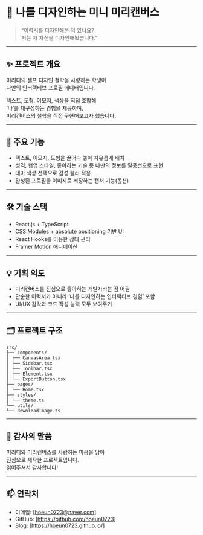 # 🎨 나를 디자인하는 미니 미리캔버스

> “이력서를 디자인해본 적 있나요?  
> 저는 저 자신을 디자인해봤습니다.”

---

## ✨ 프로젝트 개요

미리디의 셀프 디자인 철학을 사랑하는 학생이  
나만의 인터랙티브 프로필 에디터입니다.

텍스트, 도형, 이모지, 색상을 직접 조합해  
‘나’를 재구성하는 경험을 제공하며,  
미리캔버스의 철학을 직접 구현해보고자 했습니다.

---

## 🎯 주요 기능

- 텍스트, 이모지, 도형을 끌어다 놓아 자유롭게 배치  
- 성격, 협업 스타일, 좋아하는 기술 등 나만의 정보를 말풍선으로 표현  
- 테마 색상 선택으로 감성 컬러 적용  
- 완성된 프로필을 이미지로 저장하는 캡처 기능(옵션)

---

## 🛠️ 기술 스택

- React.js + TypeScript  
- CSS Modules + absolute positioning 기반 UI  
- React Hooks를 이용한 상태 관리  
- Framer Motion 애니메이션

---

## 💡 기획 의도

- 미리캔버스를 진심으로 좋아하는 개발자라는 점 어필  
- 단순한 이력서가 아니라 ‘나를 디자인하는 인터랙티브 경험’ 포함  
- UI/UX 감각과 코드 작성 능력 모두 보여주기

---

## 🗂️ 프로젝트 구조

```
src/
├── components/
│ ├── CanvasArea.tsx
│ ├── Sidebar.tsx
│ ├── Toolbar.tsx
│ ├── Element.tsx
│ └── ExportButton.tsx
├── pages/
│ └── Home.tsx
├── styles/
│ └── theme.ts
└── utils/
└── downloadImage.ts
```



---

## 🙏 감사의 말씀

미리디와 미리캔버스를 사랑하는 마음을 담아  
진심으로 제작한 프로젝트입니다.  
읽어주셔서 감사합니다!

---

## 📫 연락처

- 이메일: [hoeun0723@naver.com]  
- GitHub: [https://github.com/hoeun0723]  
- Blog: [https://hoeun0723.github.io/]

